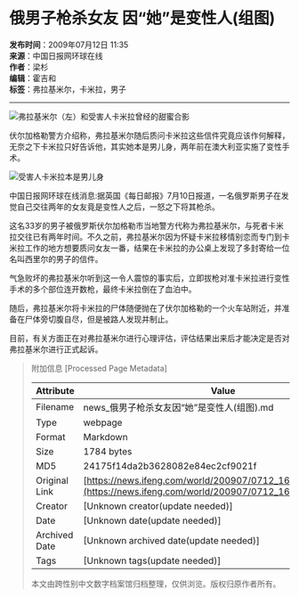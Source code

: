 # 俄男子枪杀女友 因“她”是变性人(组图)

**发布时间**：2009年07月12日 11:35  
**来源**：中国日报网环球在线  
**作者**：梁杉  
**编辑**：霍吉和  
**标签**：弗拉基米尔，卡米拉，男子  

---

![弗拉基米尔（左）和受害人卡米拉曾经的甜蜜合影](http://img.ifeng.com/hres/200907/12/11/96c32d610ddf3c0021fca1c0119e3215.jpg)

伏尔加格勒警方介绍称，弗拉基米尔随后质问卡米拉这些信件究竟应该作何解释，无奈之下卡米拉只好告诉他，其实她本是男儿身，两年前在澳大利亚实施了变性手术。

![受害人卡米拉本是男儿身](http://img.ifeng.com/hres/200907/12/11/6a02a025b0123f0595396075a522d8c0.jpg)

中国日报网环球在线消息:据英国《每日邮报》7月10日报道，一名俄罗斯男子在发觉自己交往两年的女友竟是变性人之后，一怒之下将其枪杀。

这名33岁的男子被俄罗斯伏尔加格勒市当地警方代称为弗拉基米尔，与死者卡米拉交往已有两年时间。不久之前，弗拉基米尔因为怀疑卡米拉移情别恋而专门到卡米拉工作的地方想要质问女友一番，结果在卡米拉的办公桌上发现了多封寄给一位名叫西里尔的男子的信件。

气急败坏的弗拉基米尔听到这一令人震惊的事实后，立即拔枪对准卡米拉进行变性手术的多个部位连开数枪，最终卡米拉倒在了血泊中。

随后，弗拉基米尔将卡米拉的尸体随便抛在了伏尔加格勒的一个火车站附近，并准备在尸体旁切腹自尽，但是被路人发现并制止。

目前，有关方面正在对弗拉基米尔进行心理评估，评估结果出来后才能决定是否对弗拉基米尔进行正式起诉。

> 附加信息 [Processed Page Metadata]
>
> | Attribute       | Value                                  |
> |-----------------|----------------------------------------|
> | Filename        | news_俄男子枪杀女友因“她”是变性人(组图).md                             |
> | Type            | webpage                                 |
> | Format          | Markdown                               |
> | Size            | 1784 bytes                           |
> | MD5             | 24175f14da2b3628082e84ec2cf9021f                                  |
> | Original Link   | [https://news.ifeng.com/world/200907/0712_16_1245304.shtml](https://news.ifeng.com/world/200907/0712_16_1245304.shtml)                         |
> | Creator         | [Unknown creator(update needed)]                              |
> | Date            | [Unknown date(update needed)]                                 |
> | Archived Date   | [Unknown archived date(update needed)]                             |
> | Tags            | [Unknown tags(update needed)]                                 |
>
> 本文由跨性别中文数字档案馆归档整理，仅供浏览。版权归原作者所有。
>